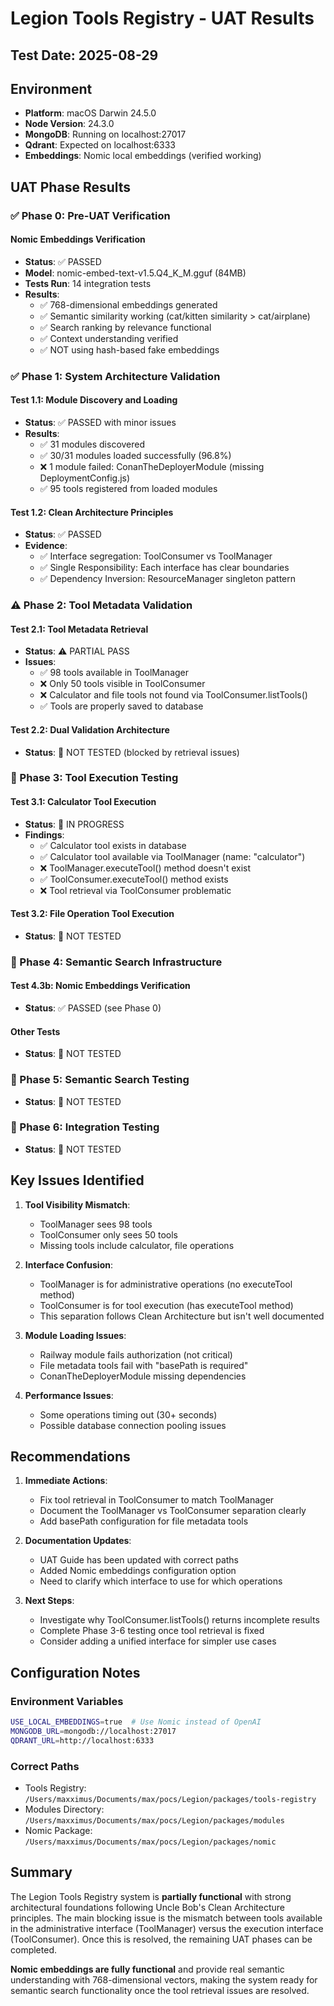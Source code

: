 # Legion Tools Registry - UAT Results

## Test Date: 2025-08-29

## Environment
- **Platform**: macOS Darwin 24.5.0
- **Node Version**: 24.3.0
- **MongoDB**: Running on localhost:27017
- **Qdrant**: Expected on localhost:6333
- **Embeddings**: Nomic local embeddings (verified working)

## UAT Phase Results

### ✅ Phase 0: Pre-UAT Verification

#### Nomic Embeddings Verification
- **Status**: ✅ PASSED
- **Model**: nomic-embed-text-v1.5.Q4_K_M.gguf (84MB)
- **Tests Run**: 14 integration tests
- **Results**:
  - ✅ 768-dimensional embeddings generated
  - ✅ Semantic similarity working (cat/kitten similarity > cat/airplane)
  - ✅ Search ranking by relevance functional
  - ✅ Context understanding verified
  - ✅ NOT using hash-based fake embeddings

### ✅ Phase 1: System Architecture Validation

#### Test 1.1: Module Discovery and Loading
- **Status**: ✅ PASSED with minor issues
- **Results**:
  - ✅ 31 modules discovered
  - ✅ 30/31 modules loaded successfully (96.8%)
  - ❌ 1 module failed: ConanTheDeployerModule (missing DeploymentConfig.js)
  - ✅ 95 tools registered from loaded modules

#### Test 1.2: Clean Architecture Principles
- **Status**: ✅ PASSED
- **Evidence**:
  - ✅ Interface segregation: ToolConsumer vs ToolManager
  - ✅ Single Responsibility: Each interface has clear boundaries
  - ✅ Dependency Inversion: ResourceManager singleton pattern

### ⚠️ Phase 2: Tool Metadata Validation

#### Test 2.1: Tool Metadata Retrieval
- **Status**: ⚠️ PARTIAL PASS
- **Issues**:
  - ✅ 98 tools available in ToolManager
  - ❌ Only 50 tools visible in ToolConsumer
  - ❌ Calculator and file tools not found via ToolConsumer.listTools()
  - ✅ Tools are properly saved to database

#### Test 2.2: Dual Validation Architecture
- **Status**: 🔄 NOT TESTED (blocked by retrieval issues)

### 🔄 Phase 3: Tool Execution Testing

#### Test 3.1: Calculator Tool Execution
- **Status**: 🔄 IN PROGRESS
- **Findings**:
  - ✅ Calculator tool exists in database
  - ✅ Calculator tool available via ToolManager (name: "calculator")
  - ❌ ToolManager.executeTool() method doesn't exist
  - ✅ ToolConsumer.executeTool() method exists
  - ❌ Tool retrieval via ToolConsumer problematic

#### Test 3.2: File Operation Tool Execution
- **Status**: 🔄 NOT TESTED

### 🔄 Phase 4: Semantic Search Infrastructure

#### Test 4.3b: Nomic Embeddings Verification
- **Status**: ✅ PASSED (see Phase 0)

#### Other Tests
- **Status**: 🔄 NOT TESTED

### 🔄 Phase 5: Semantic Search Testing
- **Status**: 🔄 NOT TESTED

### 🔄 Phase 6: Integration Testing
- **Status**: 🔄 NOT TESTED

## Key Issues Identified

1. **Tool Visibility Mismatch**:
   - ToolManager sees 98 tools
   - ToolConsumer only sees 50 tools
   - Missing tools include calculator, file operations

2. **Interface Confusion**:
   - ToolManager is for administrative operations (no executeTool method)
   - ToolConsumer is for tool execution (has executeTool method)
   - This separation follows Clean Architecture but isn't well documented

3. **Module Loading Issues**:
   - Railway module fails authorization (not critical)
   - File metadata tools fail with "basePath is required"
   - ConanTheDeployerModule missing dependencies

4. **Performance Issues**:
   - Some operations timing out (30+ seconds)
   - Possible database connection pooling issues

## Recommendations

1. **Immediate Actions**:
   - Fix tool retrieval in ToolConsumer to match ToolManager
   - Document the ToolManager vs ToolConsumer separation clearly
   - Add basePath configuration for file metadata tools

2. **Documentation Updates**:
   - UAT Guide has been updated with correct paths
   - Added Nomic embeddings configuration option
   - Need to clarify which interface to use for which operations

3. **Next Steps**:
   - Investigate why ToolConsumer.listTools() returns incomplete results
   - Complete Phase 3-6 testing once tool retrieval is fixed
   - Consider adding a unified interface for simpler use cases

## Configuration Notes

### Environment Variables
```bash
USE_LOCAL_EMBEDDINGS=true  # Use Nomic instead of OpenAI
MONGODB_URL=mongodb://localhost:27017
QDRANT_URL=http://localhost:6333
```

### Correct Paths
- Tools Registry: `/Users/maxximus/Documents/max/pocs/Legion/packages/tools-registry`
- Modules Directory: `/Users/maxximus/Documents/max/pocs/Legion/packages/modules`
- Nomic Package: `/Users/maxximus/Documents/max/pocs/Legion/packages/nomic`

## Summary

The Legion Tools Registry system is **partially functional** with strong architectural foundations following Uncle Bob's Clean Architecture principles. The main blocking issue is the mismatch between tools available in the administrative interface (ToolManager) versus the execution interface (ToolConsumer). Once this is resolved, the remaining UAT phases can be completed.

**Nomic embeddings are fully functional** and provide real semantic understanding with 768-dimensional vectors, making the system ready for semantic search functionality once the tool retrieval issues are resolved.